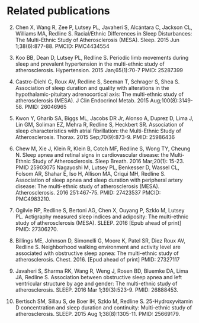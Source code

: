 # Related publications

2. Chen X, Wang R, Zee P, Lutsey PL, Javaheri S, Alcántara C, Jackson CL, Williams MA, Redline S. Racial/Ethnic Differences in Sleep Disturbances: The Multi-Ethnic Study of Atherosclerosis (MESA). Sleep. 2015 Jun 1;38(6):877-88. PMCID: PMC4434554

3. Koo BB, Dean D, Lutsey PL, Redline S. Periodic limb movements during sleep and prevalent hypertension in the multi-ethnic study of atherosclerosis. Hypertension.  2015 Jan;65(1):70-7  PMID: 25287399

4. Castro-Diehl C, Roux AV, Redline S, Seeman T, Schrager S, Shea S. Association of sleep duration and quality with alterations in the hypothalamic-pituitary adrenocortical axis: The multi-ethnic study of atherosclerosis (MESA). J Clin Endocrinol Metab. 2015 Aug;100(8):3149-58. PMID: 26046965

5. Kwon Y, Gharib SA, Biggs ML, Jacobs DR Jr, Alonso A, Duprez D, Lima J, Lin GM, Soliman EZ, Mehra R, Redline S, Heckbert SR. Association of sleep characteristics with atrial fibrillation: the Multi-Ethnic Study of Atherosclerosis. Thorax. 2015 Sep;70(9):873-9. PMID: 25986436

6. Chew M, Xie J, Klein R, Klein B, Cotch MF, Redline S, Wong TY, Cheung N. Sleep apnea and retinal signs in cardiovascular disease: the Multi-Ethnic Study of Atherosclerosis. Sleep Breath. 2016 Mar;20(1): 15-23. PMID 25903075 Nagayoshi M, Lutsey PL, Benkesser D, Wassel CL, Folsom AR, Shahar E, Iso H, Allison MA, Criqui MH, Redline S. Association of sleep apnea and sleep duration with peripheral artery disease: The multi-ethnic study of atherosclerosis (MESA). Atherosclerosis. 2016 251:467-75. PMID: 27423537 PMCID: PMC4983210.

7. Ogilvie RP, Redline S, Bertoni AG, Chen X, Ouyang P, Szklo M, Lutsey PL.  Actigraphy measured sleep indices and adiposity: The multi-ethnic study of atherosclerosis (MESA). SLEEP. 2016 [Epub ahead of print] PMID: 27306270.

8. Billings ME, Johnson D, Simonelli G, Moore K, Patel SR, Diez Roux AV, Redline S. Neighborhood walking environment and activity level are associated with obstructive sleep apnea: The multi-ethnic study of atherosclerosis. Chest. 2016. [Epud ahead of print] PMID: 27327117

9. Javaheri S, Sharma RK, Wang R, Weng J, Rosen BD, Bluemke DA, Lima JA, Redline S. Association between obstructive sleep apnea and left ventricular structure by age and gender: The multi-ethnic study of atherosclerosis. SLEEP. 2016 Mar 1;39(3):523-9. PMID: 26888453.

10. Bertisch SM, Sillau S, de Boer IH, Szklo M, Redline S. 25-Hydroxyvitamin D concentration and sleep duration and continuity: Multi-ethnic study of atherosclerosis. SLEEP. 2015 Aug 1;38(8):1305-11. PMID: 25669179.
